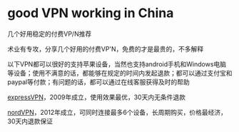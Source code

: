 # good VPN working in China
几个好用稳定的付费VP/N推荐

术业有专攻，分享几个好用的付费VP'N，免费的才是最贵的，不多解释

以下VPN都可以很好的支持苹果设备，当然也支持android手机和Windows电脑等设备；使用不满意的话，都能够在规定的时间内发起退款；都可以通过支付宝和paypal等付款；有问题的话，都可以通过在线客服获得及时的帮助

[expressVPN](https://is.gd/ofayuv)，2009年成立，使用效果最优，30天内无条件退款

[nordVPN](https://is.gd/httcnd)，2012年成立，可同时连接最多6个设备，长周期购买，价格最经济，30天内退款保证
